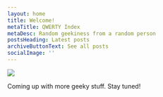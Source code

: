 ```yaml
---
layout: home
title: Welcome!
metaTitle: QWERTY Index
metaDesc: Random geekiness from a random person
postsHeading: Latest posts
archiveButtonText: See all posts
socialImage: ''
---
```

![](/images/614744_10202020303932924_1610009324_o.jpg)

Coming up with more geeky stuff. Stay tuned!
